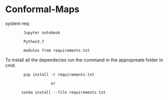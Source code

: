# Conformal-Maps
system req: 
            
            Jupyter notebook

            Python3.7
            
            modules from requirements.txt
            
            
To install all the dependecies run the command in the appropreate folder in cmd.

            pip install -r requirements.txt

                        or

           conda install --file requirements.txt
